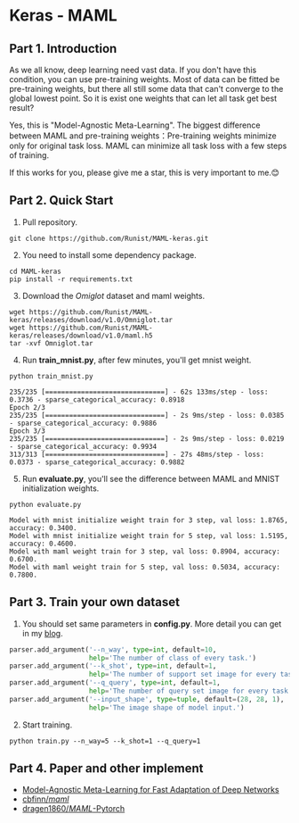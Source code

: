 # Keras  - MAML

## Part 1. Introduction

As we all know, deep learning need vast data. If you don't have this condition, you can use pre-training weights. Most of data can be fitted be pre-training weights,  but there all still some data that can't converge to the global lowest point. So it is exist one weights that can let all task get best result?

Yes, this is "Model-Agnostic Meta-Learning". The biggest difference between MAML and pre-training weights：Pre-training weights minimize only for original task loss. MAML can minimize all task loss with a few steps of training.

If this works for you, please give me a star, this is very important to me.😊
## Part 2. Quick  Start

1. Pull repository.

```shell
git clone https://github.com/Runist/MAML-keras.git
```

2. You need to install some dependency package.

```shell
cd MAML-keras
pip install -r requirements.txt
```

3. Download the *Omiglot* dataset and maml weights.

```shell
wget https://github.com/Runist/MAML-keras/releases/download/v1.0/Omniglot.tar
wget https://github.com/Runist/MAML-keras/releases/download/v1.0/maml.h5
tar -xvf Omniglot.tar
```

4. Run **train_mnist.py**, after few minutes, you'll get mnist weight.

```shell
python train_mnist.py
```

```
235/235 [==============================] - 62s 133ms/step - loss: 0.3736 - sparse_categorical_accuracy: 0.8918
Epoch 2/3
235/235 [==============================] - 2s 9ms/step - loss: 0.0385 - sparse_categorical_accuracy: 0.9886
Epoch 3/3
235/235 [==============================] - 2s 9ms/step - loss: 0.0219 - sparse_categorical_accuracy: 0.9934
313/313 [==============================] - 27s 48ms/step - loss: 0.0373 - sparse_categorical_accuracy: 0.9882
```

5. Run **evaluate.py**, you'll see the difference between MAML and MNIST initialization weights.

```shell
python evaluate.py
```

```
Model with mnist initialize weight train for 3 step, val loss: 1.8765, accuracy: 0.3400.
Model with mnist initialize weight train for 5 step, val loss: 1.5195, accuracy: 0.4600.
Model with maml weight train for 3 step, val loss: 0.8904, accuracy: 0.6700.
Model with maml weight train for 5 step, val loss: 0.5034, accuracy: 0.7800.
```

## Part 3. Train your own dataset
1. You should set same parameters in **config.py**. More detail you can get in my [blog](https://blog.csdn.net/weixin_42392454/article/details/109891791?spm=1001.2014.3001.5501).

```python
parser.add_argument('--n_way', type=int, default=10,
                    help='The number of class of every task.')
parser.add_argument('--k_shot', type=int, default=1,
                    help='The number of support set image for every task.')
parser.add_argument('--q_query', type=int, default=1,
                    help='The number of query set image for every task.')
parser.add_argument('--input_shape', type=tuple, default=(28, 28, 1),
                    help='The image shape of model input.')
```

2. Start training.

```shell
python train.py --n_way=5 --k_shot=1 --q_query=1
```

## Part 4. Paper and other implement

- [Model-Agnostic Meta-Learning for Fast Adaptation of Deep Networks](https://arxiv.org/pdf/1703.03400.pdf)
- [cbfinn/*maml*](https://github.com/cbfinn/maml)
- [dragen1860/*MAML*-Pytorch](https://github.com/dragen1860/MAML-Pytorch)
